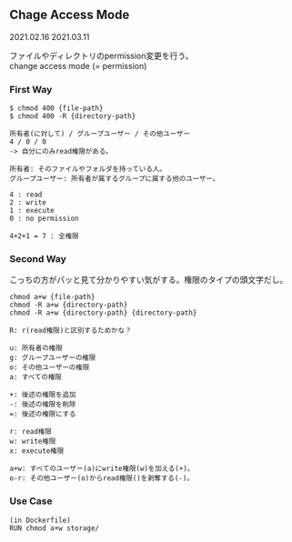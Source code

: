 ## Chage Access Mode
2021.02.16
2021.03.11

ファイルやディレクトリのpermission変更を行う。<br>
change access mode (= permission)

### First Way
```
$ chmod 400 {file-path}
$ chmod 400 -R {directory-path}
```
```
所有者(に対して) / グループユーザー / その他ユーザー
4 / 0 / 0
-> 自分にのみread権限がある。

所有者: そのファイルやフォルダを持っている人。
グループユーザー: 所有者が属するグループに属する他のユーザー。
```
```
4 : read
2 : write
1 : execute
0 : no permission
```
```
4+2+1 = 7 : 全権限
```

### Second Way
こっちの方がパッと見て分かりやすい気がする。権限のタイプの頭文字だし。
```
chmod a+w {file-path}
chmod -R a+w {directory-path}
chmod -R a+w {directory-path} {directory-path}

R: r(read権限)と区別するためかな？
```
```
u: 所有者の権限
g: グループユーザーの権限
o: その他ユーザーの権限
a: すべての権限
```
```
+: 後述の権限を追加
-: 後述の権限を削除
=: 後述の権限にする
```
```
r: read権限
w: write権限
x: execute権限
```
```
a+w: すべてのユーザー(a)にwrite権限(w)を加える(+)。
o-r: その他ユーザー(o)からread権限()を剥奪する(-)。
```
### Use Case
```
(in Dockerfile)
RUN chmod a+w storage/
```